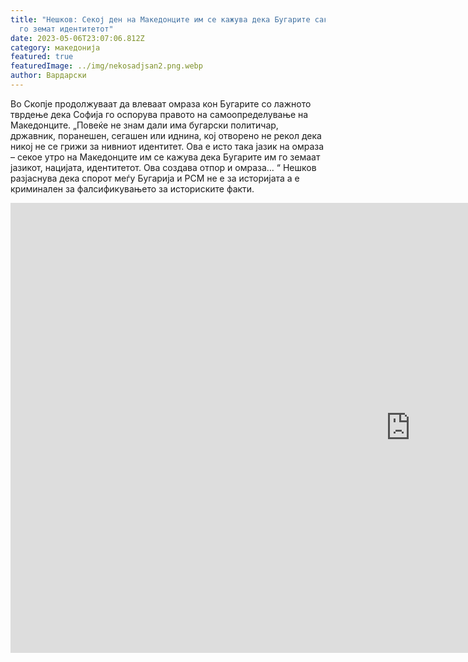 ```yaml
---
title: "Нешков: Секој ден на Македонците им се кажува дека Бугарите сакаат да им
  го земат идентитетот"
date: 2023-05-06T23:07:06.812Z
category: македонија
featured: true
featuredImage: ../img/nekosadjsan2.png.webp
author: Вардарски
---
```


<!--StartFragment-->

Во Скопје продолжуваат да влеваат омраза кон Бугарите со лажното тврдење дека Софија го оспорува правото на самоопределување на Македонците. „Повеќе не знам дали има бугарски политичар, државник, поранешен, сегашен или иднина, кој отворено не рекол дека никој не се грижи за нивниот идентитет. Ова е исто така јазик на омраза – секое утро на Македонците им се кажува дека Бугарите им го земаат јазикот, нацијата, идентитетот. Ова создава отпор и омраза… “ Нешков разјаснува дека спорот меѓу Бугарија и РСМ не е за историјата а е криминален за фалсификувањето за историските факти.

<!--EndFragment-->

<iframe width="1280" height="720" src="https://www.youtube.com/embed/Z_y8auFVaqs" title="Секој ден на Македонците им се кажува дека Бугарите сакаат да им го земат идентитетот" frameborder="0" allow="accelerometer; autoplay; clipboard-write; encrypted-media; gyroscope; picture-in-picture; web-share" allowfullscreen></iframe>
